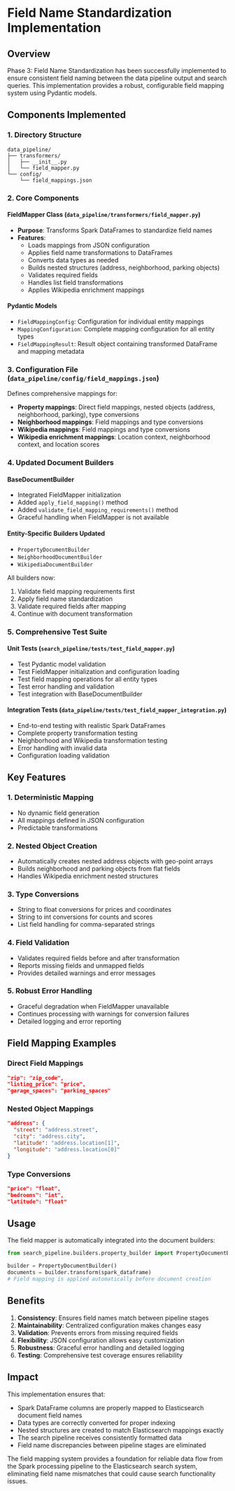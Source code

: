 # Field Name Standardization Implementation

## Overview

Phase 3: Field Name Standardization has been successfully implemented to ensure consistent field naming between the data pipeline output and search queries. This implementation provides a robust, configurable field mapping system using Pydantic models.

## Components Implemented

### 1. Directory Structure
```
data_pipeline/
├── transformers/
│   ├── __init__.py
│   └── field_mapper.py
└── config/
    └── field_mappings.json
```

### 2. Core Components

#### FieldMapper Class (`data_pipeline/transformers/field_mapper.py`)
- **Purpose**: Transforms Spark DataFrames to standardize field names
- **Features**:
  - Loads mappings from JSON configuration
  - Applies field name transformations to DataFrames
  - Converts data types as needed
  - Builds nested structures (address, neighborhood, parking objects)
  - Validates required fields
  - Handles list field transformations
  - Applies Wikipedia enrichment mappings

#### Pydantic Models
- `FieldMappingConfig`: Configuration for individual entity mappings
- `MappingConfiguration`: Complete mapping configuration for all entity types
- `FieldMappingResult`: Result object containing transformed DataFrame and mapping metadata

### 3. Configuration File (`data_pipeline/config/field_mappings.json`)
Defines comprehensive mappings for:
- **Property mappings**: Direct field mappings, nested objects (address, neighborhood, parking), type conversions
- **Neighborhood mappings**: Field mappings and type conversions
- **Wikipedia mappings**: Field mappings and type conversions
- **Wikipedia enrichment mappings**: Location context, neighborhood context, and location scores

### 4. Updated Document Builders

#### BaseDocumentBuilder
- Integrated FieldMapper initialization
- Added `apply_field_mapping()` method
- Added `validate_field_mapping_requirements()` method
- Graceful handling when FieldMapper is not available

#### Entity-Specific Builders Updated
- `PropertyDocumentBuilder`
- `NeighborhoodDocumentBuilder`  
- `WikipediaDocumentBuilder`

All builders now:
1. Validate field mapping requirements first
2. Apply field name standardization
3. Validate required fields after mapping
4. Continue with document transformation

### 5. Comprehensive Test Suite

#### Unit Tests (`search_pipeline/tests/test_field_mapper.py`)
- Test Pydantic model validation
- Test FieldMapper initialization and configuration loading
- Test field mapping operations for all entity types
- Test error handling and validation
- Test integration with BaseDocumentBuilder

#### Integration Tests (`data_pipeline/tests/test_field_mapper_integration.py`)
- End-to-end testing with realistic Spark DataFrames
- Complete property transformation testing
- Neighborhood and Wikipedia transformation testing
- Error handling with invalid data
- Configuration loading validation

## Key Features

### 1. Deterministic Mapping
- No dynamic field generation
- All mappings defined in JSON configuration
- Predictable transformations

### 2. Nested Object Creation
- Automatically creates nested address objects with geo-point arrays
- Builds neighborhood and parking objects from flat fields
- Handles Wikipedia enrichment nested structures

### 3. Type Conversions
- String to float conversions for prices and coordinates
- String to int conversions for counts and scores
- List field handling for comma-separated strings

### 4. Field Validation
- Validates required fields before and after transformation
- Reports missing fields and unmapped fields
- Provides detailed warnings and error messages

### 5. Robust Error Handling
- Graceful degradation when FieldMapper unavailable
- Continues processing with warnings for conversion failures
- Detailed logging and error reporting

## Field Mapping Examples

### Direct Field Mappings
```json
"zip": "zip_code",
"listing_price": "price",
"garage_spaces": "parking_spaces"
```

### Nested Object Mappings
```json
"address": {
  "street": "address.street",
  "city": "address.city",
  "latitude": "address.location[1]",
  "longitude": "address.location[0]"
}
```

### Type Conversions
```json
"price": "float",
"bedrooms": "int",
"latitude": "float"
```

## Usage

The field mapper is automatically integrated into the document builders:

```python
from search_pipeline.builders.property_builder import PropertyDocumentBuilder

builder = PropertyDocumentBuilder()
documents = builder.transform(spark_dataframe)
# Field mapping is applied automatically before document creation
```

## Benefits

1. **Consistency**: Ensures field names match between pipeline stages
2. **Maintainability**: Centralized configuration makes changes easy
3. **Validation**: Prevents errors from missing required fields
4. **Flexibility**: JSON configuration allows easy customization
5. **Robustness**: Graceful error handling and detailed logging
6. **Testing**: Comprehensive test coverage ensures reliability

## Impact

This implementation ensures that:
- Spark DataFrame columns are properly mapped to Elasticsearch document field names
- Data types are correctly converted for proper indexing
- Nested structures are created to match Elasticsearch mappings exactly
- The search pipeline receives consistently formatted data
- Field name discrepancies between pipeline stages are eliminated

The field mapping system provides a foundation for reliable data flow from the Spark processing pipeline to the Elasticsearch search system, eliminating field name mismatches that could cause search functionality issues.